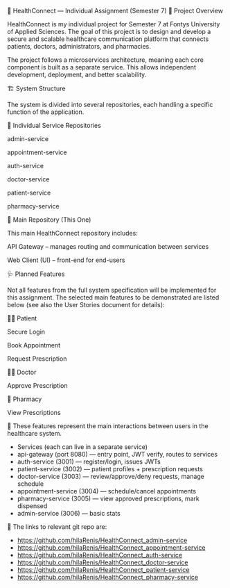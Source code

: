 🏥 HealthConnect — Individual Assignment (Semester 7)
📘 Project Overview

HealthConnect is my individual project for Semester 7 at Fontys University of Applied Sciences.
The goal of this project is to design and develop a secure and scalable healthcare communication platform that connects patients, doctors, administrators, and pharmacies.

The project follows a microservices architecture, meaning each core component is built as a separate service. This allows independent development, deployment, and better scalability.

🏗️ System Structure

The system is divided into several repositories, each handling a specific function of the application.

🔹 Individual Service Repositories

admin-service

appointment-service

auth-service

doctor-service

patient-service

pharmacy-service

🔹 Main Repository (This One)

This main HealthConnect repository includes:

API Gateway – manages routing and communication between services

Web Client (UI) – front-end for end-users

🩺 Planned Features

Not all features from the full system specification will be implemented for this assignment.
The selected main features to be demonstrated are listed below (see also the User Stories document for details):

👨‍🦱 Patient

Secure Login

Book Appointment

Request Prescription

👩‍⚕️ Doctor

Approve Prescription

💊 Pharmacy

View Prescriptions


🔹 These features represent the main interactions between users in the healthcare system.
- Services (each can live in a separate service)
- api-gateway (port 8080) — entry point, JWT verify, routes to services
- auth-service (3001) — register/login, issues JWTs
- patient-service (3002) — patient profiles + prescription requests
- doctor-service (3003) — review/approve/deny requests, manage schedule
- appointment-service (3004) — schedule/cancel appointments
- pharmacy-service (3005) — view approved prescriptions, mark dispensed
- admin-service (3006) — basic stats

🔹 The links to relevant git repo are:
- https://github.com/hilaRenis/HealthConnect_admin-service
- https://github.com/hilaRenis/HealthConnect_appointment-service
- https://github.com/hilaRenis/HealthConnect_auth-service
- https://github.com/hilaRenis/HealthConnect_doctor-service
- https://github.com/hilaRenis/HealthConnect_patient-service
- https://github.com/hilaRenis/HealthConnect_pharmacy-service